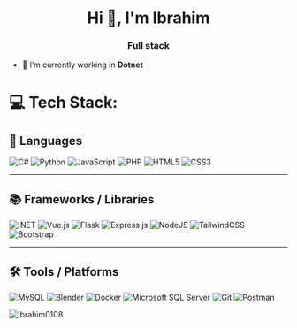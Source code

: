 <h1 align="center">Hi 👋, I'm Ibrahim</h1>
<h3 align="center">Full stack</h3>

- 🌱 I’m currently working in **Dotnet**

<!--- - 👨‍💻 All of my projects are available at [portfolio ---vlink](portfolio ---vlink)

<!---  - 📝 I regularly write articles on [mediuum or dev](mediuum or dev)

<!--- - 📫 How to reach me **muhamm--portfolio link**


<!---------------------------------------------------------------------Need to fill later
<!---<h3 align="left">Connect with me:</h3>-->
<!-- <p align="left"> -->
<!-- <a href="https://dev.to/might do" target="blank"><img align="center" src="https://raw.githubusercontent.com/rahuldkjain/github-profile-readme-generator/master/src/images/icons/Social/devto.svg" alt="might do" height="30" width="40" /></a> -->
<!-- <a href="https://linkedin.com/in/might do" target="blank"><img align="center" src="https://raw.githubusercontent.com/rahuldkjain/github-profile-readme-generator/master/src/images/icons/Social/linked-in-alt.svg" alt="might do" height="30" width="40" /></a> -->
<!-- <a href="https://medium.com/@might do" target="blank"><img align="center" src="https://raw.githubusercontent.com/rahuldkjain/github-profile-readme-generator/master/src/images/icons/Social/medium.svg" alt="@might do" height="30" width="40" /></a> -->
<!-- <a href="https://www.hackerrank.com/check if want" target="blank"><img align="center" src="https://raw.githubusercontent.com/rahuldkjain/github-profile-readme-generator/master/src/images/icons/Social/hackerrank.svg" alt="check if want" height="30" width="40" /></a> -->
<!-- <a href="https://www.leetcode.com/chekx if wat" target="blank"><img align="center" src="https://raw.githubusercontent.com/rahuldkjain/github-profile-readme-generator/master/src/images/icons/Social/leet-code.svg" alt="chekx if wat" height="30" width="40" /></a> -->
<!-- </p> -->

# 💻 Tech Stack:
## 🚀 Languages  
![C#](https://img.shields.io/badge/c%23-%23239120.svg?style=flat&logo=c-sharp&logoColor=white)
![Python](https://img.shields.io/badge/python-%2314354C.svg?style=flat&logo=python&logoColor=white)
![JavaScript](https://img.shields.io/badge/javascript-%23323330.svg?style=flat&logo=javascript&logoColor=%23F7DF1E)
![PHP](https://img.shields.io/badge/php-%23777BB4.svg?style=flat&logo=php&logoColor=white)
![HTML5](https://img.shields.io/badge/html5-%23E34F26.svg?style=flat&logo=html5&logoColor=white)
![CSS3](https://img.shields.io/badge/css3-%231572B6.svg?style=flat&logo=css3&logoColor=white)

---

## 📚 Frameworks / Libraries  
![.NET](https://img.shields.io/badge/.NET-512BD4.svg?style=flat&logo=dotnet&logoColor=white)
![Vue.js](https://img.shields.io/badge/vuejs-%2335495e.svg?style=flat&logo=vuedotjs&logoColor=%234FC08D)
![Flask](https://img.shields.io/badge/flask-%23000.svg?style=flat&logo=flask&logoColor=white)
![Express.js](https://img.shields.io/badge/express.js-%23404d59.svg?style=flat&logo=express&logoColor=%2361DAFB)
![NodeJS](https://img.shields.io/badge/node.js-6DA55F.svg?style=flat&logo=node.js&logoColor=white)
![TailwindCSS](https://img.shields.io/badge/tailwindcss-%2338B2AC.svg?style=flat&logo=tailwind-css&logoColor=white)
![Bootstrap](https://img.shields.io/badge/bootstrap-%23563D7C.svg?style=flat&logo=bootstrap&logoColor=white)

---

## 🛠️ Tools / Platforms  
![MySQL](https://img.shields.io/badge/mysql-%2300f.svg?style=flat&logo=mysql&logoColor=white)
![Blender](https://img.shields.io/badge/blender-%23F5792A.svg?style=flat&logo=blender&logoColor=white)
![Docker](https://img.shields.io/badge/docker-%230db7ed.svg?style=flat&logo=docker&logoColor=white)
![Microsoft SQL Server](https://img.shields.io/badge/MSSQL-CC2927.svg?style=flat&logo=microsoft-sql-server&logoColor=white)
![Git](https://img.shields.io/badge/git-%23F05033.svg?style=flat&logo=git&logoColor=white)
![Postman](https://img.shields.io/badge/Postman-FF6C37.svg?style=flat&logo=postman&logoColor=white)



<p><img align="center" src="https://github-readme-stats.vercel.app/api/top-langs?username=ibrahim0108&show_icons=true&locale=en&layout=compact" alt="ibrahim0108" /></p>
  

